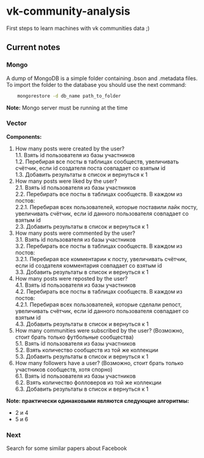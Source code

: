 # vk-community-analysis
First steps to learn machines with vk communities data ;)

## Current notes
### Mongo
A dump of MongoDB is a simple folder containing .bson and .metadata files.
To import the folder to the database you should use the next command:
```bash
    mongorestore -d db_name path_to_folder
```
**Note:** Mongo server must be running at the time

### Vector
**Components:**   
1. How many posts were created by the user?  
    1.1. Взять id пользователя из базы участников  
    1.2. Перебирая все посты в таблицах сообществ, увеличивать счётчик, если id создателя поста совпадает со взятым id  
    1.3. Добавить результаты в список и вернуться к 1  
2. How many posts were liked by the user?  
    2.1. Взять id пользователя из базы участников  
    2.2. Перебирать все посты в таблицах сообществ. В каждом из постов:  
        2.2.1. Перебирая всех пользователей, которые поставили лайк посту, увеличивать счётчик, если id данного пользователя совпадает со взятым id  
    2.3. Добавить результаты в список и вернуться к 1  
3. How many posts were commented by the user?  
    3.1. Взять id пользователя из базы участников  
    3.2. Перебирать все посты в таблицах сообществ. В каждом из постов:  
        3.2.1. Перебирая все комментарии к посту, увеличивать счётчик, если id создателя комментария совпадает со взятым id  
    3.3. Добавить результаты в список и вернуться к 1  
4. How many posts were reposted by the user?  
    4.1. Взять id пользователя из базы участников  
    4.2. Перебирать все посты в таблицах сообществ. В каждом из постов:  
        4.2.1. Перебирая всех пользователей, которые сделали репост, увеличивать счётчик, если id данного пользователя совпадает со взятым id  
    4.3. Добавить результаты в список и вернуться к 1  
5. How many communities were subscribed by the user? (Возможно, стоит брать только футбольные сообщества)  
    5.1. Взять id пользователя из базы участников  
    5.2. Взять количество сообществ из той же коллекции  
    5.3. Добавить результаты в список и вернуться к 1  
6. How many followers have a user? (Возможно, стоит брать только участников сообществ, хотя спорно)  
    6.1. Взять id пользователя из базы участников  
    6.2. Взять количество фолловеров из той же коллекции  
    6.3. Добавить результаты в список и вернуться к 1  

__**Note**: практически одинаковыми являются следующие алгоритмы:__
- 2 и 4
- 5 и 6

### Next
Search for some similar papers about Facebook 
